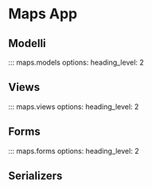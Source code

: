 # Maps App

## Modelli

::: maps.models
    options:
      heading_level: 2

## Views

::: maps.views
    options:
      heading_level: 2

## Forms 

::: maps.forms
    options:
      heading_level: 2

## Serializers 

<!-- ::: maps.serializers
    options:
      heading_level: 2 -->
